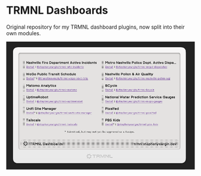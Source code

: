 # TRMNL Dashboards

Original repository for my TRMNL dashboard plugins, now split into their own modules.

![](docs/assets/opengraph.png)
